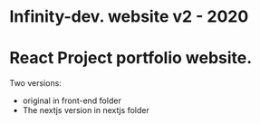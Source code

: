 #  Infinity-dev. website v2 - 2020

# React Project portfolio website.

Two versions: 
 - original in front-end folder
 - The nextjs version in nextjs folder
 
 

